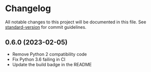 # Changelog

All notable changes to this project will be documented in this file. See [standard-version](https://github.com/conventional-changelog/standard-version) for commit guidelines.

## 0.6.0 (2023-02-05)

- Remove Python 2 compatibility code
- Fix Python 3.6 failing in CI
- Update the build badge in the README
